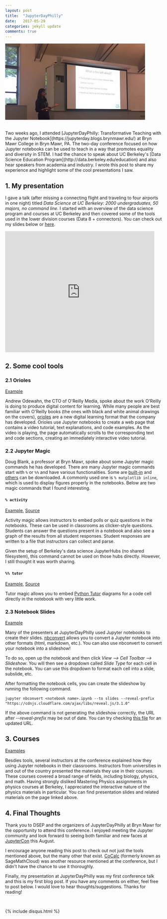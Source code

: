 ```yaml
---
layout: post
title:  "JupyterDayPhilly"
date:   2017-05-29
categories: jekyll update
comments: true
---
```


![presentation](/assets/images/JupyterDayPhilly.jpg)

<br>
Two weeks ago, I attended [JupyterDayPhilly: Transformative Teaching with the Jupyter Notebook](https://jupyterday.blogs.brynmawr.edu/) 
at Bryn Mawr College in Bryn Mawr, PA. The two-day conference focused on how Jupyter notebooks can be used to teach in a way that promotes equality and diversity in STEM. 
I had the chance to speak about UC Berkeley's [Data Science Education Program](http://data.berkeley.edu/education) 
and also hear speakers from academia and industry. 
I wrote this post to share my experience and highlight some of the cool presentations I saw.


## 1. My presentation

I gave a talk (after missing a connecting flight and traveling to four airports in one night) 
titled *Data Science at UC Berkeley: 2000 undergraduates, 50 majors, no command line*.
I started with an overview of the data science program and courses at UC Berkeley and then covered
some of the tools used in the lower division courses (Data 8 + connectors). 
You can check out my slides below or [here](https://docs.google.com/presentation/d/1oCKSRB_goWeRGpD1eWbGBGooM5Jla_0O573CdnwMo24/edit?usp=sharing). 

<iframe src="https://docs.google.com/presentation/d/1oCKSRB_goWeRGpD1eWbGBGooM5Jla_0O573CdnwMo24/embed?start=false&loop=false&delayms=3000" frameborder="0" width="480" height="389" allowfullscreen="true" mozallowfullscreen="true" webkitallowfullscreen="true"></iframe>

<br>

## 2. Some cool tools

### 2.1 Orioles

[Example](https://www.oreilly.com/learning/regex-golf-with-peter-norvig)

Andrew Odewahn, the CTO of O'Reilly Media, spoke about the work O'Reilly is doing to produce 
digital content for learning. While many people are best familiar with O'Reilly books 
(the ones with black and white animal drawings on the covers), 
[orioles](https://www.safaribooksonline.com/oriole/) are a new digital learning format that the company has developed. 
Orioles use Jupyter notebooks to create a web page that contains a video tutorial, text explanations, and code examples. 
As the video is playing, the page automatically scrolls to the corresponding text and code sections, 
creating an immediately interactive video tutorial.

### 2.2 Jupyter Magic

Doug Blank, a professor at Bryn Mawr, spoke about some Jupyter magic commands he has developed. 
There are many Jupyter magic commands start with `%` or `%%` and have various functionalities.
Some are [built-in](http://ipython.readthedocs.io/en/stable/interactive/magics.html) 
and [others](https://github.com/Calysto/metakernel/tree/master/metakernel/magics) can be downloaded. 
A commonly used one is `% matplotlib inline`, which is used to display figures properly in the notebooks. 
Below are two magic commands that I found interesting.

#### `% activity`

[Example](https://athena.brynmawr.edu/jupyter/hub/dblank/public/Activity%20Magic.ipynb), 
[Source](https://github.com/Calysto/metakernel/blob/master/metakernel/magics/activity_magic.py)

Activity magic allows instructors to embed polls or quiz questions in the notebooks. 
These can be used in classrooms as clicker-style questions.
Students can answer the questions present in a notebook and also see a graph of the results from 
all student responses. Student responses are written to a file that instructors can collect and parse.

Given the setup of  Berkeley's data science JupyterHubs (no shared filesystem), this command cannot 
be used on those hubs directly. However, I still thought it was worth sharing.

#### `%% tutor`

[Example](https://athena.brynmawr.edu/jupyter/hub/dblank/public/Examples/Tutor%20Magic%20in%20IPython.ipynb), 
[Source](https://github.com/Calysto/metakernel/blob/master/metakernel/magics/tutor_magic.py)

Tutor magic allows you to embed [Python Tutor](http://www.pythontutor.com/) diagrams for a code cell 
directly in the notebook with very little work.
 

### 2.3 Notebook Slides

[Example](http://www.slideviper.oquanta.info/tutorial/slideshow_tutorial_slides.html#/)

Many of the presenters at JupyterDayPhilly used Jupyter notebooks to create their slides. 
[nbconvert](https://github.com/jupyter/nbconvert) allows you to convert a Jupyter notebook into other formats (html, markdown, etc.).
You can also use nbconvert to convert your notebook into a slideshow!

To do so, open up the notebook and then click *View –> Cell Toolbar –> Slideshow*. 
You will then see a dropdown called *Slide Type* for each cell in the notebook.
You can use this dropdown to format each cell into a slide, subslide, etc. 

After formatting the notebook cells, you can create the slideshow by running the following command. 

```
jupyter nbconvert <notebook name>.ipynb --to slides --reveal-prefix "https://cdnjs.cloudflare.com/ajax/libs/reveal.js/3.1.0"
```

If the above command is not generating the slideshow correctly, the URL after *--reveal-prefix* may be out of date. 
You can try checking [this file](https://github.com/jupyter/nbconvert/blob/master/nbconvert/postprocessors/serve.py) for an updated URL.

## 3. Courses

[Examples](https://jupyterday.blogs.brynmawr.edu/schedule/)

Besdies tools, several instructors at the conference explained how they using Jupyter notebooks in their classrooms. 
Instructors from universities in and out of the country presented the materials they use in their courses. 
These courses covered a broad range of fields, including biology, physics, and math. 
Having strongly disliked Mastering Physics assignments in physics courses at Berkeley,
I appreciated the interactive nature of the physics materials in particular. You can find presentation slides
and related materials on the page linked above.

## 4. Final Thoughts

Thank you to DSEP and the organizers of JupyterDayPhilly at Bryn Mawr for the opportunity to attend this conference.
I enjoyed meeting the Jupyter community and look forward to seeing both familiar and new faces at 
[JupyterCon](https://conferences.oreilly.com/jupyter/jup-ny) this August.

I encourage anyone reading this post to check out not just the tools mentioned above, 
but the many other that exist. [CoCalc]() (formerly known as SageMathCloud) was another resource 
mentioned at the conference, but I didn't have the chance to use it thoroughly.

Finally, my presentation at JupyterDayPhilly was my first conference talk and this is my first blog post. 
If you have any comments on either, feel free to post below.
I would love to hear thoughts/suggestions. Thanks for reading!

<br>

{% include disqus.html %}